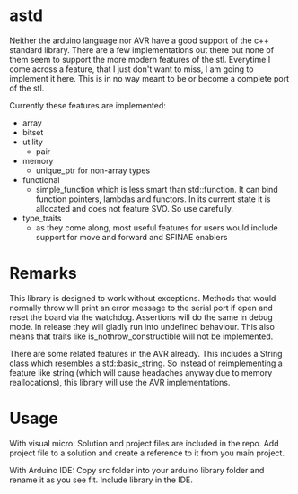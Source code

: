 # astd
Neither the arduino language nor AVR have a good support of the c++ standard library. There are a few implementations out there but none
of them seem to support the more modern features of the stl. Everytime I come across a feature, that I just don't want to miss, I am
going to implement it here. This is in no way meant to be or become a complete port of the stl.

Currently these features are implemented:
- array
- bitset
- utility
  - pair
- memory
  - unique_ptr for non-array types
- functional
  - simple_function which is less smart than std::function. It can bind function pointers, lambdas and
    functors. In its current state it is allocated and does not feature SVO. So use carefully.
- type_traits
  - as they come along, most useful features for users would include support for move and forward and SFINAE enablers

# Remarks
This library is designed to work without exceptions. Methods that would normally throw will print an error message to the serial port if
open and reset the board via the watchdog. Assertions will do the same in debug mode. In release they will gladly run into undefined
behaviour. This also means that traits like is_nothrow_constructible will not be implemented.

There are some related features in the AVR already. This includes a String class which resembles a std::basic_string<char>. So instead of reimplementing a feature like string (which will cause headaches anyway due to memory reallocations), this library will use the AVR
implementations.

# Usage
With visual micro:
Solution and project files are included in the repo. Add project file to a solution and create a
reference to it from you main project.

With Arduino IDE:
Copy src folder into your arduino library folder and rename it as you see fit. Include library in the IDE.
